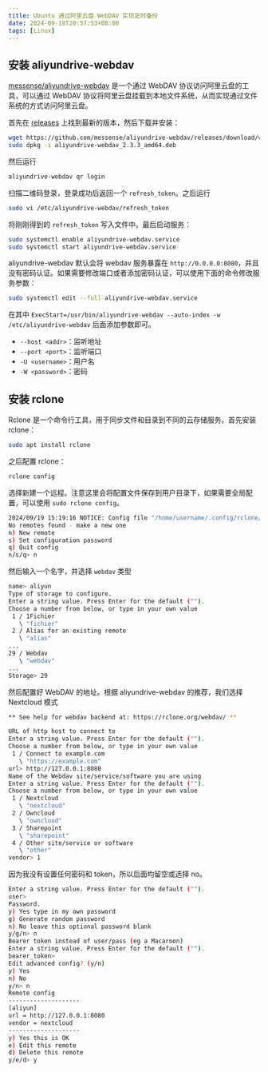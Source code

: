 ```yaml
---
title: Ubuntu 通过阿里云盘 WebDAV 实现定时备份
date: 2024-09-18T20:57:53+08:00
tags: [Linux]
---
```


## 安装 aliyundrive-webdav

[messense/aliyundrive-webdav](https://github.com/messense/aliyundrive-webdav) 是一个通过 WebDAV 协议访问阿里云盘的工具，可以通过 WebDAV 协议将阿里云盘挂载到本地文件系统，从而实现通过文件系统的方式访问阿里云盘。

首先在 [releases](https://github.com/messense/aliyundrive-webdav/releases) 上找到最新的版本，然后下载并安装：

```bash
wget https://github.com/messense/aliyundrive-webdav/releases/download/v2.3.3/aliyundrive-webdav_2.3.3_amd64.deb
sudo dpkg -i aliyundrive-webdav_2.3.3_amd64.deb
```

然后运行

```bash
aliyundrive-webdav qr login
```

扫描二维码登录，登录成功后返回一个 `refresh_token`。之后运行

```bash
sudo vi /etc/aliyundrive-webdav/refresh_token
```

将刚刚得到的 `refresh_token` 写入文件中。最后启动服务：

```bash
sudo systemctl enable aliyundrive-webdav.service
sudo systemctl start aliyundrive-webdav.service
```

aliyundrive-webdav 默认会将 webdav 服务暴露在 `http://0.0.0.0:8080`，并且没有密码认证。如果需要修改端口或者添加密码认证，可以使用下面的命令修改服务参数：

```bash
sudo systemctl edit --full aliyundrive-webdav.service
```

在其中 `ExecStart=/usr/bin/aliyundrive-webdav --auto-index -w /etc/aliyundrive-webdav` 后面添加参数即可。

- `--host <addr>`：监听地址
- `--port <port>`：监听端口
- `-U <username>`：用户名
- `-W <password>`：密码

## 安装 rclone

Rclone 是一个命令行工具，用于同步文件和目录到不同的云存储服务。首先安装 rclone：

```bash
sudo apt install rclone
```

之后配置 rclone：

```bash
rclone config
```

选择新建一个远程。注意这里会将配置文件保存到用户目录下，如果需要全局配置，可以使用 `sudo rclone config`。

```bash
2024/09/19 15:19:16 NOTICE: Config file "/home/username/.config/rclone/rclone.conf" not found - using defaults
No remotes found - make a new one
n) New remote
s) Set configuration password
q) Quit config
n/s/q> n
```

然后输入一个名字，并选择 `webdav` 类型

```bash
name> aliyun
Type of storage to configure.
Enter a string value. Press Enter for the default ("").
Choose a number from below, or type in your own value
 1 / 1Fichier
   \ "fichier"
 2 / Alias for an existing remote
   \ "alias"
...
29 / Webdav
   \ "webdav"
...
Storage> 29
```

然后配置好 WebDAV 的地址。根据 aliyundrive-webdav 的推荐，我们选择 Nextcloud 模式

```bash
** See help for webdav backend at: https://rclone.org/webdav/ **

URL of http host to connect to
Enter a string value. Press Enter for the default ("").
Choose a number from below, or type in your own value
 1 / Connect to example.com
   \ "https://example.com"
url> http://127.0.0.1:8080
Name of the Webdav site/service/software you are using
Enter a string value. Press Enter for the default ("").
Choose a number from below, or type in your own value
 1 / Nextcloud
   \ "nextcloud"
 2 / Owncloud
   \ "owncloud"
 3 / Sharepoint
   \ "sharepoint"
 4 / Other site/service or software
   \ "other"
vendor> 1
```

因为我没有设置任何密码和 token，所以后面均留空或选择 no。

```bash
Enter a string value. Press Enter for the default ("").
user>
Password.
y) Yes type in my own password
g) Generate random password
n) No leave this optional password blank
y/g/n> n
Bearer token instead of user/pass (eg a Macaroon)
Enter a string value. Press Enter for the default ("").
bearer_token>
Edit advanced config? (y/n)
y) Yes
n) No
y/n> n
Remote config
--------------------
[aliyun]
url = http://127.0.0.1:8080
vendor = nextcloud
--------------------
y) Yes this is OK
e) Edit this remote
d) Delete this remote
y/e/d> y
```
